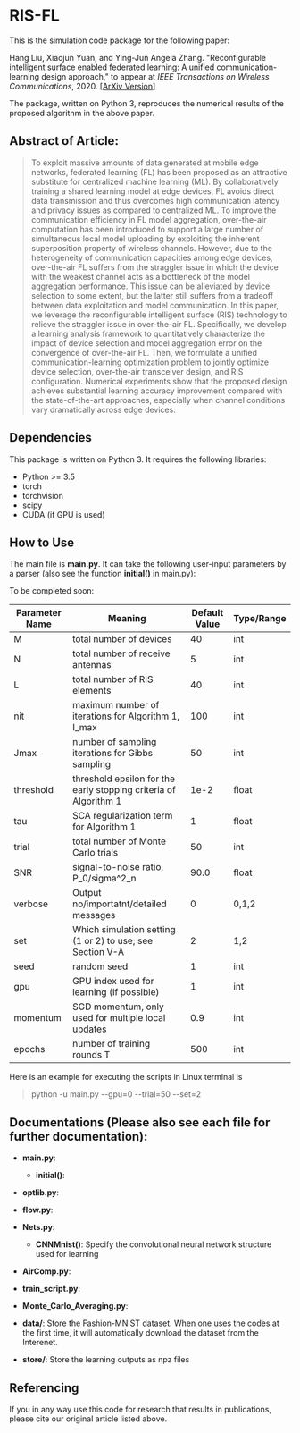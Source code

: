 # RIS-FL

This is the simulation code package for the following paper:

Hang Liu, Xiaojun Yuan, and Ying-Jun Angela Zhang. "Reconfigurable intelligent surface enabled federated learning: A unified communication-learning design approach," to appear at *IEEE Transactions on Wireless Communications*, 2020. [[ArXiv Version](https://arxiv.org/abs/2011.10282)]

The package, written on Python 3, reproduces the numerical results of the proposed algorithm in the above paper.


## Abstract of Article:

> To exploit massive amounts of data generated at mobile edge networks, federated learning (FL) has been proposed as an attractive substitute for centralized machine learning (ML). By collaboratively training a shared learning model at edge devices, FL avoids direct data transmission and thus overcomes high communication latency and privacy issues as compared to centralized ML. To improve the communication efficiency in FL model aggregation, over-the-air computation has been introduced to support a large number of simultaneous local model uploading by exploiting the inherent superposition property of wireless channels. However, due to the heterogeneity of communication capacities among edge devices, over-the-air FL suffers from the straggler issue in which the device with the weakest channel acts as a bottleneck of the model aggregation performance. This issue can be alleviated by device selection to some extent, but the latter still suffers from a tradeoff between data exploitation and model communication. In this paper, we leverage the reconfigurable intelligent surface (RIS) technology to relieve the straggler issue in over-the-air FL. Specifically, we develop a learning analysis framework to quantitatively characterize the impact of device selection and model aggregation error on the convergence of over-the-air FL. Then, we formulate a unified communication-learning optimization problem to jointly optimize device selection, over-the-air transceiver design, and RIS configuration. Numerical experiments show that the proposed design achieves substantial learning accuracy improvement compared with the state-of-the-art approaches, especially when channel conditions vary dramatically across edge devices.

 
## Dependencies
This package is written on Python 3. It requires the following libraries:
* Python >= 3.5
* torch
* torchvision
* scipy
* CUDA (if GPU is used)

## How to Use
The main file is **main.py**. It can take the following user-input parameters by a parser (also see the function **initial()** in main.py):

To be completed soon:

| Parameter Name  | Meaning| Default Value| Type/Range |
| ---------- | -----------|-----------|-----------|
| M   | total number of devices   |40   |int   |
| N   | total number of receive antennas   |5   |int   |
| L   | total number of RIS elements   |40   |int   |
| nit   | maximum number of iterations for Algorithm 1, I_max   |100   |int   |
| Jmax   | number of sampling iterations for Gibbs sampling   |50   |int   |
| threshold   | threshold epsilon for the early stopping criteria of Algorithm 1   |1e-2   |float   |
| tau   | SCA regularization term for Algorithm 1   |1   |float   |
| trial   | total number of Monte Carlo trials   |50   |int   |
| SNR   | signal-to-noise ratio, P_0/sigma^2_n  |90.0   |float   |
| verbose   | Output no/importatnt/detailed messages   |0   |0,1,2   |
| set   | Which simulation setting (1 or 2) to use; see Section V-A   |2   |1,2   |
| seed   | random seed   |1   |int   |
|  gpu  | GPU index used for learning (if possible)   |1   |int   |
| momentum   | SGD momentum, only used for multiple local updates   |0.9   |int   |
| epochs   | number of training rounds T   |500   |int   |

Here is an example for executing the scripts in Linux terminal is
> python -u main.py --gpu=0 --trial=50 --set=2


## Documentations (Please also see each file for further documentation):

* __main.py__:
    * __initial()__:
    
* __optlib.py__:
* __flow.py__: 
* __Nets.py__: 
    * __CNNMnist()__: Specify the convolutional neural network structure used for learning
* __AirComp.py__:
* __train_script.py__:
* __Monte_Carlo_Averaging.py__:
* __data/__: Store the Fashion-MNIST dataset. When one uses the codes at the first time, it will automatically download the dataset from the Interenet.
* __store/__: Store the learning outputs as npz files
  


## Referencing

If you in any way use this code for research that results in publications, please cite our original article listed above.


